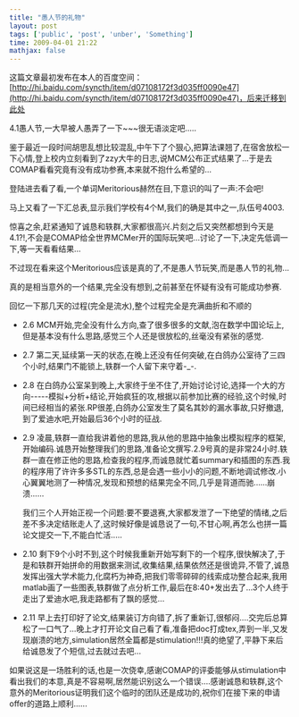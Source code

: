 ```yaml
---
title: "愚人节的礼物"
layout: post
tags: ['public', 'post', 'unber', 'Something']
time: 2009-04-01 21:22
mathjax: false
---
```

这篇文章最初发布在本人的百度空间：[http://hi.baidu.com/syncth/item/d07108172f3d035ff0090e47](http://hi.baidu.com/syncth/item/d07108172f3d035ff0090e47)，后来迁移到此处

<p>4.1愚人节,一大早被人愚弄了一下~~~很无语淡定吧.....</p><p>鉴于最近一段时间胡思乱想比较混乱,中午下了个狠心,把算法课翘了,在宿舍放松一下心情,登上校内立刻看到了zzy大牛的日志,说MCM公布正式结果了...于是去COMAP看看究竟有没有成功参赛,本来就不抱什么希望的...</p><p>登陆进去看了看,一个单词Meritorious赫然在目,下意识的叫了一声:不会吧!</p><p>马上又看了一下汇总表,显示我们学校有4个M,我们的确是其中之一,队伍号4003.</p><p>惊喜之余,赶紧通知了诚恳和轶群,大家都很高兴.片刻之后又突然都想到今天是4.1?!,不会是COMAP给全世界MCMer开的国际玩笑吧...讨论了一下,决定先低调一下,等一天看看结果...</p><p>不过现在看来这个Meritorious应该是真的了,不是愚人节玩笑,而是愚人节的礼物...</p><p>真的是相当意外的一个结果,完全没有想到,之前甚至在怀疑有没有可能成功参赛.</p><p>回忆一下那几天的过程(完全是流水),整个过程完全是充满曲折和不顺的</p><ul><li><p>2.6 MCM开始,完全没有什么方向,查了很多很多的文献,泡在数学中国论坛上,但是基本没有什么思路,感觉三个人还是很放松的,丝毫没有紧张的感觉.</p></li><li><p>2.7 第二天,延续第一天的状态,在晚上还没有任何突破,在白鸽办公室待了三四个小时,结果门不能锁上,轶群一个人留下来守着-_-.</p></li><li><p>2.8 在白鸽办公室呆到晚上,大家终于坐不住了,开始讨论讨论,选择一个大的方向-----模拟+分析+结论,开始疯狂的攻,根据以前参加比赛的经验,这个时候,时间已经相当的紧张.RP很差,白鸽办公室发生了莫名其妙的漏水事故,只好撤退,到了爱迪水吧,开始最后36个小时的征战.</p></li><li><p>2.9 凌晨,轶群一直给我讲着他的思路,我从他的思路中抽象出模拟程序的框架,开始编码.诚恳开始整理我们的思路,准备论文撰写.2.9号真的是非常24小时.轶群一直在修正他的思路,检查我的程序,而诚恳就忙着summary和插图的东西.我的程序用了许许多多STL的东西,总是会遇一些小小的问题,不断地调试修改.小心翼翼地测了一种情况,发现和预想的结果完全不同,几乎是背道而驰......崩溃......</p><p>我们三个人开始正视一个问题:要不要退赛,大家都发泄了一下绝望的情绪,之后差不多决定结账走人了,这时候好像是诚恳说了一句,不甘心啊,再怎么也拼一篇论文提交一下,不能白忙活.....</p></li><li><p>2.10 剩下9个小时不到,这个时候我重新开始写剩下的一个程序,很快解决了,于是和轶群开始拼命的用数据来测试,收集结果,结果依然还是很诡异,不管了,诚恳发挥出强大学术能力,化腐朽为神奇,把我们零零碎碎的线索成功整合起来,我用matlab画了一些图表,轶群做了点分析工作,最后在8:40+发出去了...3个人终于走出了爱迪水吧,我走路都有了飘的感觉...</p></li><li><p>2.11 早上去打印好了论文,结果装订方向错了,拆了重新订,很郁闷....交完后总算松了一口气了...晚上才打开论文自己看了看,准备把doc打成tex,弄到一半,又发现崩溃的地方,simulation居然全篇都是stimulation!!!真的绝望了,平静下来后给诚恳发了个短信,过去就过去吧...</p></li></ul><p>如果说这是一场胜利的话,也是一次侥幸,感谢COMAP的评委能够从stimulation中看出我们的本意,真是不容易啊,居然能识别这么一个错误....感谢诚恳和轶群,这个意外的Meritorious证明我们这个临时的团队还是成功的,祝你们在接下来的申请offer的道路上顺利......</p>
